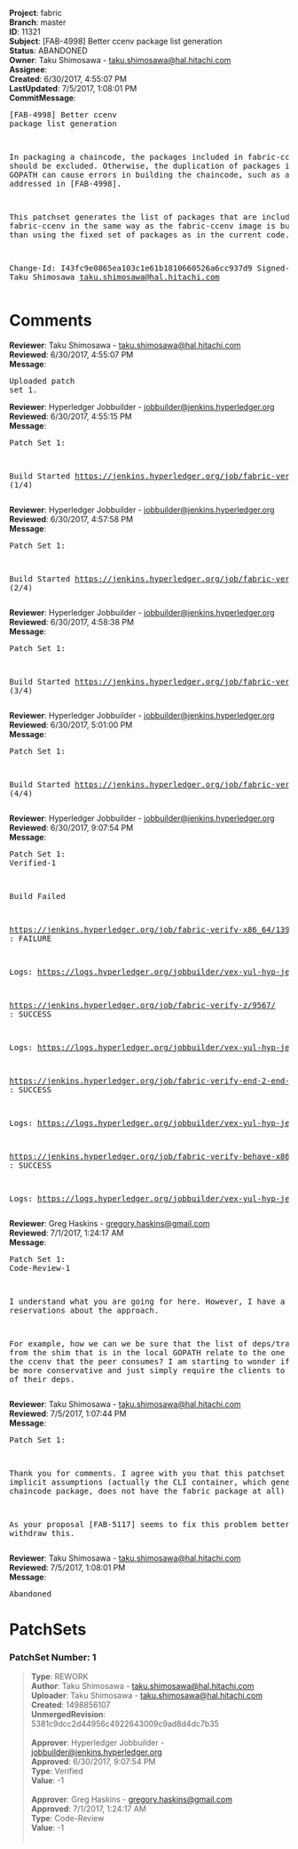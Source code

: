 <strong>Project</strong>: fabric<br><strong>Branch</strong>: master<br><strong>ID</strong>: 11321<br><strong>Subject</strong>: [FAB-4998] Better ccenv package list generation<br><strong>Status</strong>: ABANDONED<br><strong>Owner</strong>: Taku Shimosawa - taku.shimosawa@hal.hitachi.com<br><strong>Assignee</strong>:<br><strong>Created</strong>: 6/30/2017, 4:55:07 PM<br><strong>LastUpdated</strong>: 7/5/2017, 1:08:01 PM<br><strong>CommitMessage</strong>:<br><pre>[FAB-4998] Better ccenv package list generation

In packaging a chaincode, the packages included in fabric-ccenv should be
excluded. Otherwise, the duplication of packages in vendor and GOPATH can
cause errors in building the chaincode, such as a bug addressed in
[FAB-4998].

This patchset generates the list of packages that are included in
fabric-ccenv in the same way as the fabric-ccenv image is built rather
than using the fixed set of packages as in the current code.

Change-Id: I43fc9e0865ea103c1e61b1810660526a6cc937d9
Signed-off-by: Taku Shimosawa <taku.shimosawa@hal.hitachi.com>
</pre><h1>Comments</h1><strong>Reviewer</strong>: Taku Shimosawa - taku.shimosawa@hal.hitachi.com<br><strong>Reviewed</strong>: 6/30/2017, 4:55:07 PM<br><strong>Message</strong>: <pre>Uploaded patch set 1.</pre><strong>Reviewer</strong>: Hyperledger Jobbuilder - jobbuilder@jenkins.hyperledger.org<br><strong>Reviewed</strong>: 6/30/2017, 4:55:15 PM<br><strong>Message</strong>: <pre>Patch Set 1:

Build Started https://jenkins.hyperledger.org/job/fabric-verify-z/9567/ (1/4)</pre><strong>Reviewer</strong>: Hyperledger Jobbuilder - jobbuilder@jenkins.hyperledger.org<br><strong>Reviewed</strong>: 6/30/2017, 4:57:58 PM<br><strong>Message</strong>: <pre>Patch Set 1:

Build Started https://jenkins.hyperledger.org/job/fabric-verify-end-2-end-x86_64/5417/ (2/4)</pre><strong>Reviewer</strong>: Hyperledger Jobbuilder - jobbuilder@jenkins.hyperledger.org<br><strong>Reviewed</strong>: 6/30/2017, 4:58:38 PM<br><strong>Message</strong>: <pre>Patch Set 1:

Build Started https://jenkins.hyperledger.org/job/fabric-verify-behave-x86_64/7966/ (3/4)</pre><strong>Reviewer</strong>: Hyperledger Jobbuilder - jobbuilder@jenkins.hyperledger.org<br><strong>Reviewed</strong>: 6/30/2017, 5:01:00 PM<br><strong>Message</strong>: <pre>Patch Set 1:

Build Started https://jenkins.hyperledger.org/job/fabric-verify-x86_64/13914/ (4/4)</pre><strong>Reviewer</strong>: Hyperledger Jobbuilder - jobbuilder@jenkins.hyperledger.org<br><strong>Reviewed</strong>: 6/30/2017, 9:07:54 PM<br><strong>Message</strong>: <pre>Patch Set 1: Verified-1

Build Failed 

https://jenkins.hyperledger.org/job/fabric-verify-x86_64/13914/ : FAILURE

Logs: https://logs.hyperledger.org/jobbuilder/vex-yul-hyp-jenkins-1/fabric-verify-x86_64/13914

https://jenkins.hyperledger.org/job/fabric-verify-z/9567/ : SUCCESS

Logs: https://logs.hyperledger.org/jobbuilder/vex-yul-hyp-jenkins-1/fabric-verify-z/9567

https://jenkins.hyperledger.org/job/fabric-verify-end-2-end-x86_64/5417/ : SUCCESS

Logs: https://logs.hyperledger.org/jobbuilder/vex-yul-hyp-jenkins-1/fabric-verify-end-2-end-x86_64/5417

https://jenkins.hyperledger.org/job/fabric-verify-behave-x86_64/7966/ : SUCCESS

Logs: https://logs.hyperledger.org/jobbuilder/vex-yul-hyp-jenkins-1/fabric-verify-behave-x86_64/7966</pre><strong>Reviewer</strong>: Greg Haskins - gregory.haskins@gmail.com<br><strong>Reviewed</strong>: 7/1/2017, 1:24:17 AM<br><strong>Message</strong>: <pre>Patch Set 1: Code-Review-1

I understand what you are going for here.  However, I have a few reservations about the approach.

For example, how we can we be sure that the list of deps/transitives from the shim that is in the local GOPATH relate to the one that is in the ccenv that the peer consumes?  I am starting to wonder if we should be more conservative and just simply require the clients to include all of their deps.</pre><strong>Reviewer</strong>: Taku Shimosawa - taku.shimosawa@hal.hitachi.com<br><strong>Reviewed</strong>: 7/5/2017, 1:07:44 PM<br><strong>Message</strong>: <pre>Patch Set 1:

Thank you for comments.
I agree with you that this patchset has some implicit assumptions (actually the CLI container, which generates a chaincode package, does not have the fabric package at all)

As your proposal [FAB-5117] seems to fix this problem better, I withdraw this.</pre><strong>Reviewer</strong>: Taku Shimosawa - taku.shimosawa@hal.hitachi.com<br><strong>Reviewed</strong>: 7/5/2017, 1:08:01 PM<br><strong>Message</strong>: <pre>Abandoned</pre><h1>PatchSets</h1><h3>PatchSet Number: 1</h3><blockquote><strong>Type</strong>: REWORK<br><strong>Author</strong>: Taku Shimosawa - taku.shimosawa@hal.hitachi.com<br><strong>Uploader</strong>: Taku Shimosawa - taku.shimosawa@hal.hitachi.com<br><strong>Created</strong>: 1498856107<br><strong>UnmergedRevision</strong>: 5381c9dcc2d44956c4922643009c9ad8d4dc7b35<br><br><strong>Approver</strong>: Hyperledger Jobbuilder - jobbuilder@jenkins.hyperledger.org<br><strong>Approved</strong>: 6/30/2017, 9:07:54 PM<br><strong>Type</strong>: Verified<br><strong>Value</strong>: -1<br><br><strong>Approver</strong>: Greg Haskins - gregory.haskins@gmail.com<br><strong>Approved</strong>: 7/1/2017, 1:24:17 AM<br><strong>Type</strong>: Code-Review<br><strong>Value</strong>: -1<br><br></blockquote>